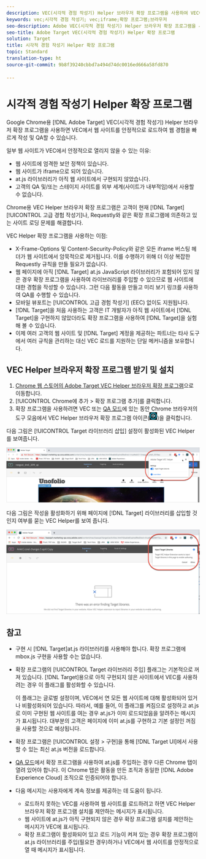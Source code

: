 ```yaml
---
description: VEC(시각적 경험 작성기) Helper 브라우저 확장 프로그램을 사용하여 VEC에서 웹 사이트를 안정적으로 로드함으로써 경험을 빠르게 작성 및 QA하기 위한 정보입니다.
keywords: vec;시각적 경험 작성기; vec;iframe;확장 프로그램;브라우저
seo-description: Adobe VEC(시각적 경험 작성기) Helper 브라우저 확장 프로그램을 사용하여 VEC에서 웹 사이트를 안정적으로 로드함으로써 경험을 빠르게 작성 및 QA하기 위한 정보입니다.
seo-title: Adobe Target VEC(시각적 경험 작성기) Helper 확장 프로그램
solution: Target
title: 시각적 경험 작성기 Helper 확장 프로그램
topic: Standard
translation-type: ht
source-git-commit: 9b8f39240cbbd7a494d74dc0016ed666a58fd870

---
```



# 시각적 경험 작성기 Helper 확장 프로그램

Google Chrome용 [!DNL Adobe Target] VEC(시각적 경험 작성기) Helper 브라우저 확장 프로그램을 사용하면 VEC에서 웹 사이트를 안정적으로 로드하여 웹 경험을 빠르게 작성 및 QA할 수 있습니다.

일부 웹 사이트가 VEC에서 안정적으로 열리지 않을 수 있는 이유:

* 웹 사이트에 엄격한 보안 정책이 있습니다.
* 웹 사이트가 iframe으로 되어 있습니다.
* at.js 라이브러리가 아직 웹 사이트에서 구현되지 않았습니다.
* 고객의 QA 및/또는 스테이지 사이트를 외부 세계(사이트가 내부적임)에서 사용할 수 없습니다.

Chrome용 VEC Helper 브라우저 확장 프로그램은 고객이 현재 [!DNL Target][!UICONTROL 고급 경험 작성기]나, Requestly와 같은 확장 프로그램에 의존하고 있는 사이트 로딩 문제를 해결합니다.

VEC Helper 확장 프로그램을 사용하는 이점:

* X-Frame-Options 및 Content-Security-Policy와 같은 모든 iframe 버스팅 헤더가 웹 사이트에서 암묵적으로 제거됩니다. 이를 수행하기 위해 더 이상 복잡한 Requestly 규칙을 만들 필요가 없습니다.
* 웹 페이지에 아직 [!DNL Target] at.js JavaScript 라이브러리가 포함되어 있지 않은 경우 확장 프로그램을 사용하여 라이브러리를 주입할 수 있으므로 웹 사이트에 대한 경험을 작성할 수 있습니다. 그런 다음 활동을 만들고 미리 보기 링크를 사용하여 QA를 수행할 수 있습니다.
* 모바일 뷰포트는 [!UICONTROL 고급 경험 작성기] (EEC) 없이도 지원됩니다.
* [!DNL Target]을 처음 사용하는 고객은 IT 개발자가 아직 웹 사이트에서 [!DNL Target]을 구현하지 않았더라도 확장 프로그램을 사용하여 [!DNL Target]을 실험해 볼 수 있습니다.
* 이제 여러 고객의 웹 사이트 및 [!DNL Target] 계정을 제공하는 파트너는 타사 도구에서 여러 규칙을 관리하는 대신 VEC 로드를 지원하는 단일 메커니즘을 보유합니다.

## VEC Helper 브라우저 확장 프로그램 받기 및 설치

1. [Chrome 웹 스토어의 Adobe Target VEC Helper 브라우저 확장 프로그램](https://chrome.google.com/webstore/detail/adobe-target-vec-helper/ggjpideecfnbipkacplkhhaflkdjagak)으로 이동합니다.
1. [!UICONTROL Chrome에 추가 &gt; 확장 프로그램 추가]를 클릭합니다.
1. 확장 프로그램을 사용하려면 VEC 또는 [QA 모드](/help/c-activities/c-activity-qa/activity-qa.md)에 있는 동안 Chrome 브라우저의 도구 모음에서 VEC Helper 브라우저 확장 프로그램 아이콘(![VEC Helper 아이콘](/help/c-experiences/c-visual-experience-composer/r-troubleshoot-composer/assets/vec-help-extension.png))을 클릭합니다.

다음 그림은 [!UICONTROL Target 라이브러리 삽입] 설정이 활성화된 VEC Helper를 보여줍니다.

![VEC helper 1](/help/c-experiences/c-visual-experience-composer/r-troubleshoot-composer/assets/vec-help-extension-1.png)

다음 그림은 작성을 활성화하기 위해 페이지에 [!DNL Target] 라이브러리를 삽입할 것인지 여부를 묻는 VEC Helper를 보여 줍니다.

![VEC helper 2](/help/c-experiences/c-visual-experience-composer/r-troubleshoot-composer/assets/vec-helper.png)

## 참고

* 구현 시 [!DNL Target]at.js 라이브러리를 사용해야 합니다. 확장 프로그램에 mbox.js 구현을 사용할 수는 없습니다.
* 확장 프로그램의 [!UICONTROL Target 라이브러리 주입] 플래그는 기본적으로 꺼져 있습니다. [!DNL Target]용으로 아직 구현되지 않은 사이트에서 VEC를 사용하려는 경우 이 플래그를 활성화할 수 있습니다.

   이 플래그는 글로벌 설정이며, VEC에서 연 모든 웹 사이트에 대해 활성화되어 있거나 비활성화되어 있습니다. 따라서, 예를 들어, 이 플래그를 켜짐으로 설정하고 at.js로 이미 구현된 웹 사이트를 여는 경우 at.js가 이미 로드되었음을 알려주는 메시지가 표시됩니다. 대부분의 고객은 페이지에 이미 at.js를 구현하고 기본 설정인 꺼짐을 사용할 것으로 예상됩니다.

* 확장 프로그램은 [!UICONTROL 설정 &gt; 구현]을 통해 [!DNL Target UI]에서 사용할 수 있는 최신 at.js 버전을 로드합니다.
* [QA 모드](/help/c-activities/c-activity-qa/activity-qa.md)에서 확장 프로그램을 사용하여 at.js를 주입하는 경우 다른 Chrome 탭이 열려 있어야 합니다. 이 Chrome 탭은 활동을 만든 조직과 동일한 [!DNL Adobe Experience Cloud] 조직으로 인증되어야 합니다.
* 다음 메시지는 사용자에게 계속 정보를 제공하는 데 도움이 됩니다.

   * 로드하지 못하는 VEC를 사용하여 웹 사이트를 로드하려고 하면 VEC Helper 브라우저 확장 프로그램 설치를 제안하는 메시지가 표시됩니다.
   * 웹 사이트에 at.js가 아직 구현되지 않은 경우 확장 프로그램 설치를 제안하는 메시지가 VEC에 표시됩니다.
   * 확장 프로그램이 활성화되어 있고 로드 기능이 켜져 있는 경우 확장 프로그램이 at.js 라이브러리를 주입(필요한 경우)하거나 VEC에서 웹 사이트를 안정적으로 열 때 메시지가 표시됩니다.